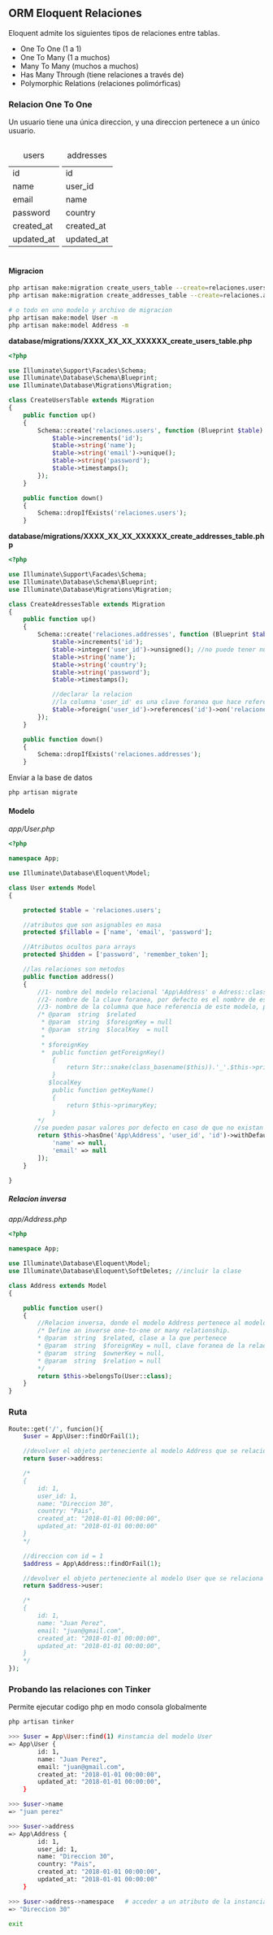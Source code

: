 ## ORM Eloquent Relaciones
Eloquent admite los siguientes tipos de relaciones entre tablas.

- One To One  (1 a 1)
- One To Many (1 a muchos)
- Many To Many (muchos a muchos)
- Has Many Through (tiene relaciones a través de)
- Polymorphic Relations (relaciones polimórficas)


### Relacion One To One
Un usuario tiene una única direccion, y una direccion pertenece a un único usuario.

<table style="width:20%; display: inline-block;">
    <caption>users</caption>
    <tr><td>id</td></tr>
    <tr><td>name</td></tr>
    <tr><td>email</td></tr>
    <tr><td>password</td></tr>
    <tr><td>created_at</td></tr>
    <tr><td>updated_at</td></tr>
</table>

<table style="width:20%; display: inline-block;">
    <caption>addresses</caption>
    <tr><td>id</td></tr>
    <tr><td>user_id</td></tr>
    <tr><td>name</td></tr>
    <tr><td>country</td></tr>
    <tr><td>created_at</td></tr>
    <tr><td>updated_at</td></tr>
</table>


#### Migracion
```sh
php artisan make:migration create_users_table --create=relaciones.users
php artisan make:migration create_addresses_table --create=relaciones.addresses

# o todo en uno modelo y archivo de migracion
php artisan make:model User -m
php artisan make:model Address -m
```

**database/migrations/XXXX_XX_XX_XXXXXX_create_users_table.php**
```php
<?php

use Illuminate\Support\Facades\Schema;
use Illuminate\Database\Schema\Blueprint;
use Illuminate\Database\Migrations\Migration;

class CreateUsersTable extends Migration
{
    public function up()
    {
        Schema::create('relaciones.users', function (Blueprint $table) {
            $table->increments('id');
            $table->string('name');
            $table->string('email')->unique();
            $table->string('password');
            $table->timestamps();
        });
    }

    public function down()
    {
        Schema::dropIfExists('relaciones.users');
    }
```

**database/migrations/XXXX_XX_XX_XXXXXX_create_addresses_table.php**
```php
<?php

use Illuminate\Support\Facades\Schema;
use Illuminate\Database\Schema\Blueprint;
use Illuminate\Database\Migrations\Migration;

class CreateAdressesTable extends Migration
{
    public function up()
    {
        Schema::create('relaciones.addresses', function (Blueprint $table) {
            $table->increments('id');
            $table->integer('user_id')->unsigned(); //no puede tener numeros negativos
            $table->string('name');
            $table->string('country');
            $table->string('password');
            $table->timestamps();

            //declarar la relacion
            //la columna 'user_id' es una clave foranea que hace referencia a la clave 'id' de la tabla 'users'
            $table->foreign('user_id')->references('id')->on('relaciones.users');
        });
    }

    public function down()
    {
        Schema::dropIfExists('relaciones.addresses');
    }
```

Enviar a la base de datos
```sh
php artisan migrate
```


#### Modelo 
_app/User.php_
```php
<?php

namespace App;

use Illuminate\Database\Eloquent\Model;

class User extends Model
{

    protected $table = 'relaciones.users';

    //atributos que son asignables en masa
    protected $fillable = ['name', 'email', 'password'];

    //Atributos ocultos para arrays
    protected $hidden = ['password', 'remember_token'];

    //las relaciones son metodos
    public function address()
    {
        //1- nombre del modelo relacional 'App\Address' o Adress::class
        //2- nombre de la clave foranea, por defecto es el nombre de este modelo en minuscula 'user' seguido de guion bajo '_' y 'id' -> user_id
        //3- nombre de la columna que hace referencia de este modelo, por defecto es 'id'
        /* @param  string  $related
         * @param  string  $foreignKey = null
         * @param  string  $localKey  = null
         *
         * $foreignKey
         *  public function getForeignKey()
            {
                return Str::snake(class_basename($this)).'_'.$this->primaryKey;
            }
           $localKey
            public function getKeyName()
            {
                return $this->primaryKey;
            }
        */
       //se pueden pasar valores por defecto en caso de que no existan valores para la relacion, y no genere error
        return $this->hasOne('App\Address', 'user_id', 'id')->withDefault([
            'name' => null,
            'email' => null
        ]);
    }

}
```

##### Relacion inversa
_app/Address.php_
```php
<?php

namespace App;

use Illuminate\Database\Eloquent\Model;
use Illuminate\Database\Eloquent\SoftDeletes; //incluir la clase

class Address extends Model
{

    public function user()
    {
        //Relacion inversa, donde el modelo Address pertenece al modelo User
        /* Define an inverse one-to-one or many relationship.
        * @param  string  $related, clase a la que pertenece
        * @param  string  $foreignKey = null, clave foranea de la relacion
        * @param  string  $ownerKey = null, 
        * @param  string  $relation = null
        */
        return $this->belongsTo(User::class);
    }
}
```

### Ruta

```php
Route::get('/', funcion(){
    $user = App\User::findOrFail(1);

    //devolver el objeto perteneciente al modelo Address que se relaciona con el modelo User con id = 1
    return $user->address:

    /*
    {
        id: 1,
        user_id: 1,
        name: "Direccion 30",
        country: "Pais",
        created_at: "2018-01-01 00:00:00",
        updated_at: "2018-01-01 00:00:00"     
    }
    */

    //direccion con id = 1
    $address = App\Address::findOrFail(1);

    //devolver el objeto perteneciente al modelo User que se relaciona con el modelo Address con id = 1
    return $address->user:

    /*
    {
        id: 1,
        name: "Juan Perez",
        email: "juan@gmail.com",
        created_at: "2018-01-01 00:00:00",
        updated_at: "2018-01-01 00:00:00",
    }
    */
});
```


### Probando las relaciones con Tinker
Permite ejecutar codigo php en modo consola globalmente
```sh
php artisan tinker

>>> $user = App\User::find(1) #instamcia del modelo User
=> App\User {
        id: 1,
        name: "Juan Perez",
        email: "juan@gmail.com",
        created_at: "2018-01-01 00:00:00",
        updated_at: "2018-01-01 00:00:00",
    }

>>> $user->name
=> "juan perez"

>>> $user->address
=> App\Address {
        id: 1,
        user_id: 1,
        name: "Direccion 30",
        country: "Pais",
        created_at: "2018-01-01 00:00:00",
        updated_at: "2018-01-01 00:00:00"     
    }

>>> $user->address->namespace   # acceder a un atributo de la instancia Address
=> "Direccion 30"

exit
```

